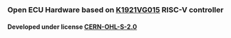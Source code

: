 ### Open ECU Hardware based on [K1921VG015](https://niiet.ru/product/%D0%BA1921%D0%B2%D0%B3015/) RISC-V controller

#### Developed under license [CERN-OHL-S-2.0](https://choosealicense.com/licenses/cern-ohl-s-2.0/)
